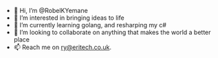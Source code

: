- 👋 Hi, I’m @RobelKYemane
- 👀 I’m interested in bringing ideas to life
- 🌱 I’m currently learning golang, and resharping my c#
- 💞️ I’m looking to collaborate on anything that makes the world a better place
- 📫 Reach me on ry@eritech.co.uk.

<!---
RobelKYemane/RobelKYemane is a ✨ special ✨ repository because its `README.md` (this file) appears on your GitHub profile.
You can click the Preview link to take a look at your changes.
--->
